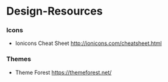 # Design-Resources

### Icons
- Ionicons Cheat Sheet http://ionicons.com/cheatsheet.html

### Themes
- Theme Forest https://themeforest.net/
